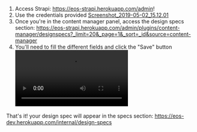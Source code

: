 1. Access Strapi: https://eos-strapi.herokuapp.com/admin!
2. Use the credentials provided
[Screenshot_2019-05-02_15.12.01](uploads/a1ccfdfefccf1af0327777105220c8d5/Screenshot_2019-05-02_15.12.01.png)
3. Once you're in the content manager panel, access the design specs section: https://eos-strapi.herokuapp.com/admin/plugins/content-manager/designspecs?_limit=20&_page=1&_sort=_id&source=content-manager
4. You'll need to fill the different fields and click the "Save" button
![May-02-2019_15-54-43](uploads/ad28ad6bd42b8f58f45e7012e70951cf/May-02-2019_15-54-43.mp4)

That's it! your design spec will appear in the specs section: https://eos-dev.herokuapp.com/internal/design-specs


